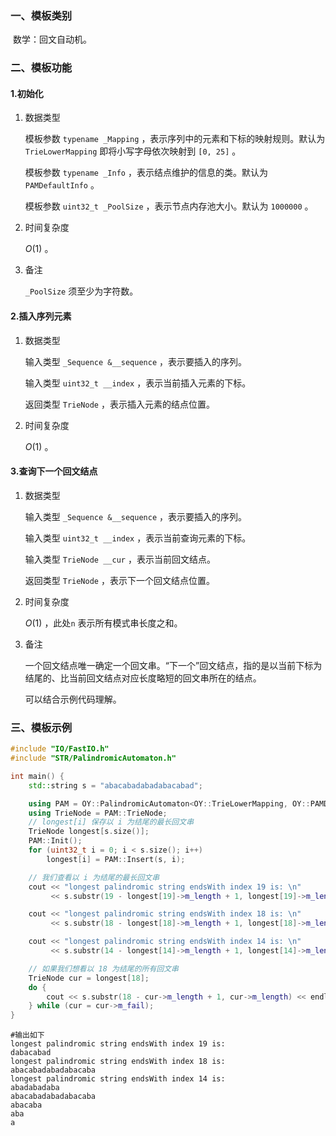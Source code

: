 ### 一、模板类别

​	数学：回文自动机。

### 二、模板功能

#### 1.初始化

1. 数据类型

   模板参数 `typename _Mapping` ，表示序列中的元素和下标的映射规则。默认为 `TrieLowerMapping` 即将小写字母依次映射到 `[0, 25]` 。

   模板参数 `typename _Info` ，表示结点维护的信息的类。默认为 `PAMDefaultInfo` 。 

   模板参数 `uint32_t _PoolSize` ，表示节点内存池大小。默认为 `1000000` 。 

2. 时间复杂度

   $O(1)$ 。
   
3. 备注

   `_PoolSize` 须至少为字符数。

#### 2.插入序列元素

1. 数据类型

   输入类型 `_Sequence &__sequence` ，表示要插入的序列。

   输入类型 `uint32_t __index` ，表示当前插入元素的下标。

   返回类型 `TrieNode` ，表示插入元素的结点位置。

2. 时间复杂度

   $O(1)$ 。

#### 3.查询下一个回文结点

1. 数据类型

   输入类型 `_Sequence &__sequence` ，表示要插入的序列。

   输入类型 `uint32_t __index` ，表示当前查询元素的下标。

   输入类型 `TrieNode __cur` ，表示当前回文结点。

   返回类型 `TrieNode` ，表示下一个回文结点位置。

2. 时间复杂度

   $O(1)$ ，此处`n` 表示所有模式串长度之和。

3. 备注

   一个回文结点唯一确定一个回文串。“下一个”回文结点，指的是以当前下标为结尾的、比当前回文结点对应长度略短的回文串所在的结点。

   可以结合示例代码理解。

### 三、模板示例

```c++
#include "IO/FastIO.h"
#include "STR/PalindromicAutomaton.h"

int main() {
    std::string s = "abacabadabadabacabad";

    using PAM = OY::PalindromicAutomaton<OY::TrieLowerMapping, OY::PAMDefaultInfo, 1000>;
    using TrieNode = PAM::TrieNode;
    // longest[i] 保存以 i 为结尾的最长回文串
    TrieNode longest[s.size()];
    PAM::Init();
    for (uint32_t i = 0; i < s.size(); i++)
        longest[i] = PAM::Insert(s, i);

    // 我们查看以 i 为结尾的最长回文串
    cout << "longest palindromic string endsWith index 19 is: \n"
         << s.substr(19 - longest[19]->m_length + 1, longest[19]->m_length) << endl;

    cout << "longest palindromic string endsWith index 18 is: \n"
         << s.substr(18 - longest[18]->m_length + 1, longest[18]->m_length) << endl;

    cout << "longest palindromic string endsWith index 14 is: \n"
         << s.substr(14 - longest[14]->m_length + 1, longest[14]->m_length) << endl;

    // 如果我们想看以 18 为结尾的所有回文串
    TrieNode cur = longest[18];
    do {
        cout << s.substr(18 - cur->m_length + 1, cur->m_length) << endl;
    } while (cur = cur->m_fail);
}
```

```
#输出如下
longest palindromic string endsWith index 19 is: 
dabacabad
longest palindromic string endsWith index 18 is: 
abacabadabadabacaba
longest palindromic string endsWith index 14 is: 
abadabadaba
abacabadabadabacaba
abacaba
aba
a

```

